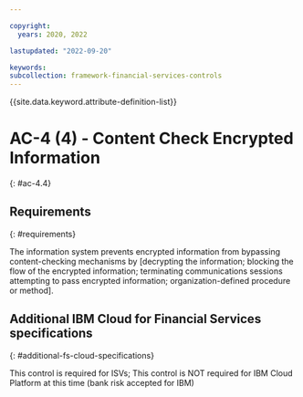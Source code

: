 ```yaml
---

copyright:
  years: 2020, 2022

lastupdated: "2022-09-20"

keywords: 
subcollection: framework-financial-services-controls
---
```


{{site.data.keyword.attribute-definition-list}}

# AC-4 (4) - Content Check Encrypted Information
{: #ac-4.4}

## Requirements
{: #requirements}

The information system prevents encrypted information from bypassing content-checking mechanisms by [decrypting the information; blocking the flow of the encrypted information; terminating communications sessions attempting to pass encrypted information; organization-defined procedure or method].

## Additional IBM Cloud for Financial Services specifications
{: #additional-fs-cloud-specifications}

This control is required for ISVs; This control is NOT required for IBM Cloud Platform at this time (bank risk accepted for IBM)

